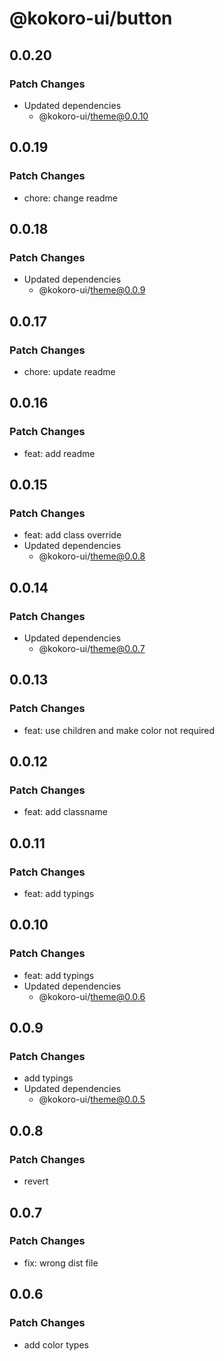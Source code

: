 # @kokoro-ui/button

## 0.0.20

### Patch Changes

- Updated dependencies
  - @kokoro-ui/theme@0.0.10

## 0.0.19

### Patch Changes

- chore: change readme

## 0.0.18

### Patch Changes

- Updated dependencies
  - @kokoro-ui/theme@0.0.9

## 0.0.17

### Patch Changes

- chore: update readme

## 0.0.16

### Patch Changes

- feat: add readme

## 0.0.15

### Patch Changes

- feat: add class override
- Updated dependencies
  - @kokoro-ui/theme@0.0.8

## 0.0.14

### Patch Changes

- Updated dependencies
  - @kokoro-ui/theme@0.0.7

## 0.0.13

### Patch Changes

- feat: use children and make color not required

## 0.0.12

### Patch Changes

- feat: add classname

## 0.0.11

### Patch Changes

- feat: add typings

## 0.0.10

### Patch Changes

- feat: add typings
- Updated dependencies
  - @kokoro-ui/theme@0.0.6

## 0.0.9

### Patch Changes

- add typings
- Updated dependencies
  - @kokoro-ui/theme@0.0.5

## 0.0.8

### Patch Changes

- revert

## 0.0.7

### Patch Changes

- fix: wrong dist file

## 0.0.6

### Patch Changes

- add color types
